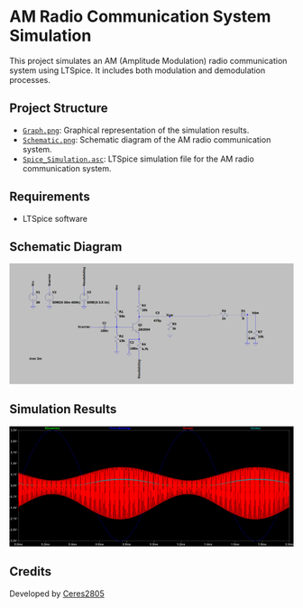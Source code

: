 # AM Radio Communication System Simulation

This project simulates an AM (Amplitude Modulation) radio communication system using LTSpice. It includes both modulation and demodulation processes.

## Project Structure

- [`Graph.png`](LtSpice_Project/Graph.png): Graphical representation of the simulation results.
- [`Schematic.png`](LtSpice_Project/Schematic.png.png): Schematic diagram of the AM radio communication system.
- [`Spice_Simulation.asc`](Lt_Spice_Project/Spice_Simulation.asc): LTSpice simulation file for the AM radio communication system.

## Requirements

- LTSpice software

## Schematic Diagram

![Schematic Diagram](LtSpice_Project/Schematic.png)

## Simulation Results

![Simulation Results](LtSpice_Project/Graph.png)

## Credits

Developed by [Ceres2805](https://github.com/Ceres2805)
